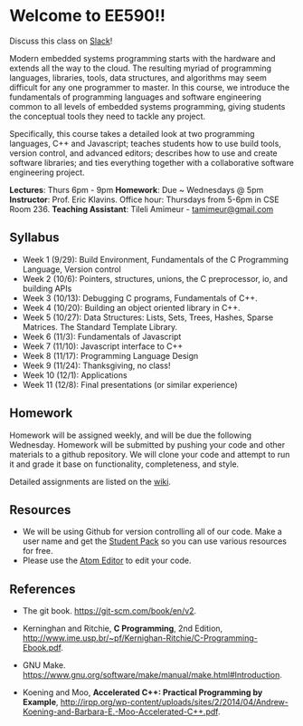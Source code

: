 # Welcome to EE590!!

Discuss this class on [Slack](https://ee590.slack.com/)!

Modern embedded systems programming starts with the hardware and extends all the way to the cloud. The resulting myriad of programming languages, libraries, tools, data structures, and algorithms may seem difficult for any one programmer to master. In this course, we introduce the fundamentals of programming languages and software engineering common to all levels of embedded systems programming, giving students the conceptual tools they need to tackle any project.

Specifically, this course takes a detailed look at two programming languages, C++ and Javascript; teaches students how to use build tools, version control, and advanced editors; describes how to use and create software libraries; and ties everything together with a collaborative software engineering project.

**Lectures**: Thurs 6pm - 9pm
**Homework**: Due ~ Wednesdays @ 5pm
**Instructor**: Prof. Eric Klavins. Office hour: Thursdays from 5-6pm in CSE Room 236.
**Teaching Assistant**: Tileli Amimeur  -  tamimeur@gmail.com

## Syllabus

* Week 1 (9/29): Build Environment, Fundamentals of the C Programming Language, Version control
* Week 2 (10/6): Pointers, structures, unions, the C preprocessor, io, and building APIs
* Week 3 (10/13): Debugging C programs, Fundamentals of C++.
* Week 4 (10/20): Building an object oriented library in C++.
* Week 5 (10/27): Data Structures: Lists, Sets, Trees, Hashes, Sparse Matrices. The Standard Template Library.
* Week 6 (11/3): Fundamentals of Javascript
* Week 7 (11/10): Javascript interface to C++
* Week 8 (11/17): Programming Language Design
* Week 9 (11/24): Thanksgiving, no class!
* Week 10 (12/1): Applications
* Week 11 (12/8): Final presentations (or similar experience)

## Homework

Homework will be assigned weekly, and will be due the following Wednesday. Homework will be submitted by pushing your code and other materials to a github repository. We will clone your code and attempt to run it and grade it base on functionality, completeness, and style.

Detailed assignments are listed on the [wiki](https://github.com/klavinslab/ee590/wiki).

## Resources

* We will be using Github for version controlling all of our code. Make a user name and get the [Student Pack](https://education.github.com/pack) so you can use various resources for free.
* Please use the [Atom Editor](https://atom.io) to edit your code.

## References

* The git book. https://git-scm.com/book/en/v2.

* Kerninghan and Ritchie, **C Programming**, 2nd Edition, http://www.ime.usp.br/~pf/Kernighan-Ritchie/C-Programming-Ebook.pdf.

* GNU Make. https://www.gnu.org/software/make/manual/make.html#Introduction.

* Koening and Moo, **Accelerated C++: Practical Programming by Example**, http://irpp.org/wp-content/uploads/sites/2/2014/04/Andrew-Koening-and-Barbara-E.-Moo-Accelerated-C++.pdf.

